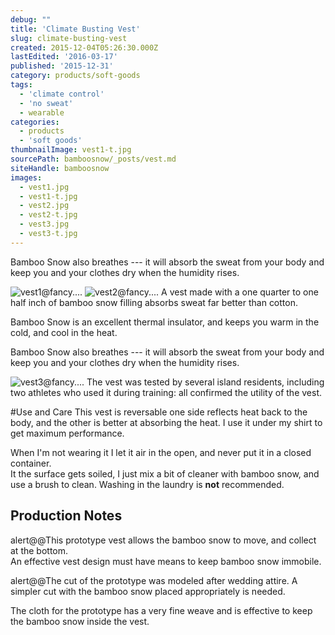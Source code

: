 ```yaml
---
debug: ""
title: 'Climate Busting Vest'
slug: climate-busting-vest
created: 2015-12-04T05:26:30.000Z
lastEdited: '2016-03-17'
published: '2015-12-31'
category: products/soft-goods
tags:
  - 'climate control'
  - 'no sweat'
  - wearable
categories:
  - products
  - 'soft goods'
thumbnailImage: vest1-t.jpg
sourcePath: bamboosnow/_posts/vest.md
siteHandle: bamboosnow
images:
  - vest1.jpg
  - vest1-t.jpg
  - vest2.jpg
  - vest2-t.jpg
  - vest3.jpg
  - vest3-t.jpg
---
```

Bamboo Snow also breathes --- it will absorb the sweat from your body and keep you and your clothes dry when the humidity rises.
<!-- excerpt -->
![vest1@fancy....](@pathToMe/vest1.jpg "reversable vest- black out")
![vest2@fancy....](@pathToMe/vest2.jpg "reversable vest - white out" )
A vest made with a one quarter to one half inch of bamboo snow filling absorbs sweat far better than cotton.

Bamboo Snow is an excellent thermal insulator, and keeps you warm in the cold, and cool in the heat.

Bamboo Snow also breathes --- it will absorb the sweat from your body and keep you and your clothes dry when the humidity rises.

![vest3@fancy....](@pathToMe/vest3.jpg "Climate Control Vest@320px 240px" )
The vest was tested by several island residents, including two athletes who used it during training: all confirmed the utility of the vest.

#Use and Care
This vest is reversable one side reflects heat back to the body, and the other is better at absorbing the heat.  I use it under my shirt to get maximum performance.

When I'm not wearing it I let it air in the open, and never put it in a closed container.  
It the surface gets soiled, I just mix a bit of cleaner with bamboo snow, and use a brush to clean.  Washing in the laundry is **not** recommended.

## Production Notes
alert@@This prototype vest allows the bamboo snow to move, and collect at the bottom.  
An effective vest design must have means to keep bamboo snow immobile.

alert@@The cut of the prototype was modeled after wedding attire.  A simpler cut with the bamboo snow placed appropriately is needed.

The cloth for the prototype has a very fine weave and is effective to keep the bamboo snow inside the vest.  
